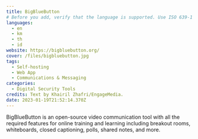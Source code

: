 ```yaml
---
title: BigBlueButton
# Before you add, verify that the language is supported. Use ISO 639-1 code only without country code. ms instead of ms_MY. If the source language is English, do not add to the list.
languages:
  - en
  - km
  - th
  - id
website: https://bigbluebutton.org/
cover: /files/bigbluebutton.jpg
tags:
  - Self-hosting
  - Web App
  - Communications & Messaging
categories:
  - Digital Security Tools
credits: Text by Khairil Zhafri/EngageMedia.
date: 2023-01-19T21:52:14.370Z
---
```

BigBlueButton is an open-source video communication tool with all the required features for online training and learning including breakout rooms, whiteboards, closed captioning, polls, shared notes, and more.